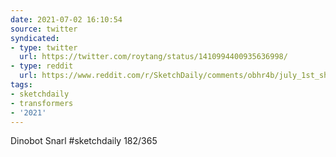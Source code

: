 ```yaml
---
date: 2021-07-02 16:10:54
source: twitter
syndicated:
- type: twitter
  url: https://twitter.com/roytang/status/1410994400935636998/
- type: reddit
  url: https://www.reddit.com/r/SketchDaily/comments/obhr4b/july_1st_shoebill_stork/h3tkrn3/
tags:
- sketchdaily
- transformers
- '2021'
---
```


Dinobot Snarl #sketchdaily 182/365